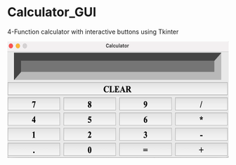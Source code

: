 # Calculator_GUI
4-Function calculator with interactive buttons using Tkinter


<img src="images/Calculator_GUI.png" width="600" height="265" />
